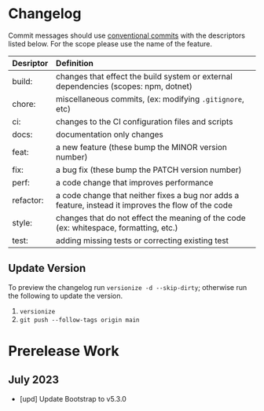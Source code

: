 # Changelog
Commit messages should use [conventional commits](https://www.conventionalcommits.org/en/v1.0.0/) with the descriptors listed below.  For the scope please use the name of the feature.

| Desriptor | Definition                                                                                          |
| :-------- | :-------------------------------------------------------------------------------------------------- |
| build:    | changes that effect the build system or external dependencies (scopes: npm, dotnet)                 |
| chore:    | miscellaneous commits, (ex: modifying `.gitignore`, etc)                                            |
| ci:       | changes to the CI configuration files and scripts                                                   |
| docs:     | documentation only changes                                                                          |
| feat:     | a new feature (these bump the MINOR version number)                                                 |
| fix:      | a bug fix (these bump the PATCH version number)                                                     |
| perf:     | a code change that improves performance                                                             |
| refactor: | a code change that neither fixes a bug nor adds a feature, instead it improves the flow of the code |
| style:    | changes that do not effect the meaning of the code (ex: whitespace, formatting, etc.)               |
| test:     | adding missing tests or correcting existing test                                                    |

## Update Version
To preview the changelog run `versionize -d --skip-dirty`; otherwise run the following to update the version.

1. `versionize`
1. `git push --follow-tags origin main`

# Prerelease Work
## July 2023
* [upd] Update Bootstrap to v5.3.0


